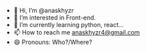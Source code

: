 - 👋 Hi, I’m @anaskhyzr
- 👀 I’m interested in Front-end.
- 🌱 I’m currently learning python, react...
- 📫 How to reach me anaskhyzr4@gmail.com
- 😄 Pronouns: Who?/Where?
    

<!---
anaskhyzr/anaskhyzr is a ✨ special ✨ repository because its `README.md` (this file) appears on your GitHub profile.
You can click the Preview link to take a look at your changes.
--->
